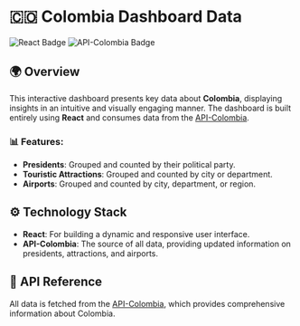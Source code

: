 # 🇨🇴 Colombia Dashboard Data

![React Badge](https://img.shields.io/badge/React-18.0.0-blue)
![API-Colombia Badge](https://img.shields.io/badge/API--Colombia-Data-green)

## 🌍 Overview
This interactive dashboard presents key data about **Colombia**, displaying insights in an intuitive and visually engaging manner. The dashboard is built entirely using **React** and consumes data from the [API-Colombia](https://api-colombia.com/).

### 📊 Features:
- **Presidents**: Grouped and counted by their political party.
- **Touristic Attractions**: Grouped and counted by city or department.
- **Airports**: Grouped and counted by city, department, or region.

## ⚙️ Technology Stack
- **React**: For building a dynamic and responsive user interface.
- **API-Colombia**: The source of all data, providing updated information on presidents, attractions, and airports.

## 📡 API Reference
All data is fetched from the [API-Colombia](https://api-colombia.com/), which provides comprehensive information about Colombia.
